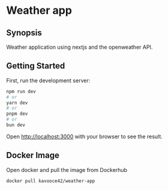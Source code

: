 # Weather app

## Synopsis
Weather application using nextjs and the openweather API. 

## Getting Started
First, run the development server:

```bash
npm run dev
# or
yarn dev
# or
pnpm dev
# or
bun dev
```

Open [http://localhost:3000](http://localhost:3000) with your browser to see the result.

## Docker Image
Open docker and pull the image from Dockerhub 

```
docker pull kavooce42/weather-app
```

